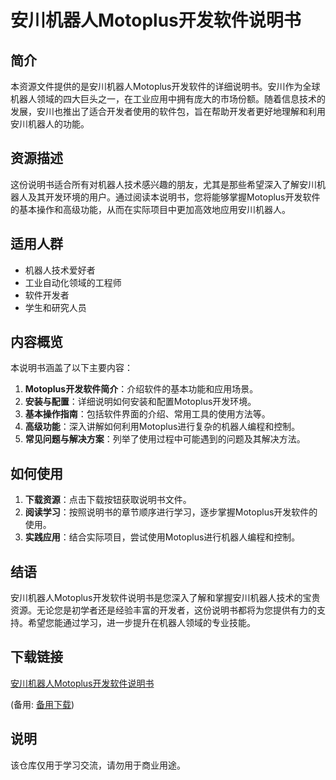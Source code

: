 # 安川机器人Motoplus开发软件说明书

## 简介

本资源文件提供的是安川机器人Motoplus开发软件的详细说明书。安川作为全球机器人领域的四大巨头之一，在工业应用中拥有庞大的市场份额。随着信息技术的发展，安川也推出了适合开发者使用的软件包，旨在帮助开发者更好地理解和利用安川机器人的功能。

## 资源描述

这份说明书适合所有对机器人技术感兴趣的朋友，尤其是那些希望深入了解安川机器人及其开发环境的用户。通过阅读本说明书，您将能够掌握Motoplus开发软件的基本操作和高级功能，从而在实际项目中更加高效地应用安川机器人。

## 适用人群

- 机器人技术爱好者
- 工业自动化领域的工程师
- 软件开发者
- 学生和研究人员

## 内容概览

本说明书涵盖了以下主要内容：

1. **Motoplus开发软件简介**：介绍软件的基本功能和应用场景。
2. **安装与配置**：详细说明如何安装和配置Motoplus开发环境。
3. **基本操作指南**：包括软件界面的介绍、常用工具的使用方法等。
4. **高级功能**：深入讲解如何利用Motoplus进行复杂的机器人编程和控制。
5. **常见问题与解决方案**：列举了使用过程中可能遇到的问题及其解决方法。

## 如何使用

1. **下载资源**：点击下载按钮获取说明书文件。
2. **阅读学习**：按照说明书的章节顺序进行学习，逐步掌握Motoplus开发软件的使用。
3. **实践应用**：结合实际项目，尝试使用Motoplus进行机器人编程和控制。

## 结语

安川机器人Motoplus开发软件说明书是您深入了解和掌握安川机器人技术的宝贵资源。无论您是初学者还是经验丰富的开发者，这份说明书都将为您提供有力的支持。希望您能通过学习，进一步提升在机器人领域的专业技能。

## 下载链接
[安川机器人Motoplus开发软件说明书](https://pan.quark.cn/s/2d2ecd636f5c) 

(备用: [备用下载](https://pan.baidu.com/s/1HRqbezvUtBwmrnK_Ct0wpw?pwd=1234))

## 说明

该仓库仅用于学习交流，请勿用于商业用途。
